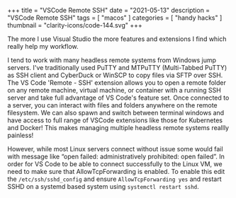 +++
title = "VSCode Remote SSH"
date = "2021-05-13"
description = "VSCode Remote SSH"
tags = [
    "macos"
]
categories = [
    "handy hacks"
]
thumbnail = "clarity-icons/code-144.svg"
+++

The more I use Visual Studio the more features and extensions I find which really help my workflow.

I tend to work with many headless remote systems from Windows jump servers. I've traditionally used PuTTY and MTPuTTY (Multi-Tabbed PuTTY) as SSH client and CyberDuck or WinSCP to copy files via SFTP over SSH. The VS Code 'Remote - SSH' extension allows you to open a remote folder on any remote machine, virtual machine, or container with a running SSH server and take full advantage of VS Code's feature set. Once connected to a server, you can interact with files and folders anywhere on the remote filesystem. We can also spawn and switch between terminal windows and have access to full range of VSCode extensions like those for Kubernetes and Docker! This makes managing multiple headless remote systems reallly painless!

However, while most Linux servers connect without issue some would fail with message like “open failed: administratively prohibited: open failed”. In order for VS Code to be able to connect successfully to the Linux VM, we need to make sure that AllowTcpForwarding is enabled.  To enable this edit the `/etc/ssh/sshd_config` and ensure `AllowTcpForwarding yes` and restart SSHD on a systemd based system using `systemctl restart sshd`.